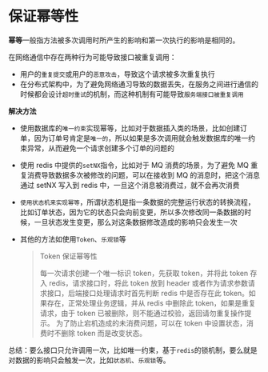 # 保证幂等性

**幂等**一般指方法被多次调用时所产生的影响和第一次执行的影响是相同的。

在网络通信中存在两种行为可能导致接口被重复调用：

- 用户的`重复提交`或用户的`恶意攻击`，导致这个请求被多次重复执行
- 在分布式架构中，为了避免网络通习导致的数据丢失，在服务之间进行通信的时候都会设计`超时重试`的机制，而这种机制有可能导致`服务端接口被重复调用`

**解决方法**

- 使用数据库的`唯一约束`实现幂等，比如对于数据插入类的场景，比如创建订单，因为订单号肯定是`唯一的`，所以如果是多次调用就会触发数据库的唯一约束异常，从而避免一个请求创建多个订单的问题的

- 使用 redis 中提供的`setNX`指令，比如对于 MQ 消费的场景，为了避免 MQ 重复消费导致数据多次被修改的问题，可以在接收到 MQ 的消息时，把这个消息通过 setNX 写入到 redis 中，一旦这个消息被消费过，就不会再次消费

- `使用状态机来实现幂等`，所谓状态机是指一条数据的完整运行状态的转换流程，比如订单状态，因为它的状态只会向前变更，所以多次修改同一条数据的时候，一旦状态发生变更，那么对这条数据修改造成的影响只会发生一次

- 其他的方法如使用`Token`、`乐观锁`等

  > Token 保证幂等性
  >
  > 每一次请求创建一个唯一标识 token，先获取 token，并将此 token 存入 redis，请求接口时，将此 token 放到 header 或者作为请求参数请求接口，后端接口处理请求时首先判断 redis 中是否存在此 token。如果存在，正常处理业务逻辑，并从 redis 中删除此 token，如果是重复请求，由于 token 已被删除，则不能通过校验，返回请勿重复操作提示。
  > 为了防止宕机造成的未消费问题，可以在 token 中设置状态，消费时不删除 token 而是改变状态。

总结：要么接口只允许调用一次，比如唯一约束，基于`redis`的锁机制，要么就是对数据的影响只会触发一次，比如`状态机`、`乐观锁`等。